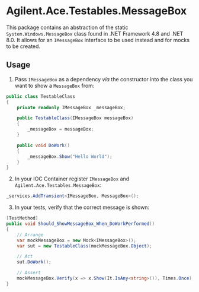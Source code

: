 # Agilent.Ace.Testables.MessageBox

This package contains an abstraction of the static `System.Windows.MessageBox` class found in .NET Framework 4.8 and .NET 8.0. It allows for an `IMessageBox` interface to be used instead and for mocks to be created.

## Usage

1. Pass `IMessageBox` as a dependency _via_ the constructor into the class you want to show a `MessageBox` from:
```csharp
public class TestableClass
{
    private readonly IMessageBox _messageBox;

    public TestableClass(IMessageBox messageBox)
    {
        _messageBox = messageBox;
    }

    public void DoWork()
    {
        _messageBox.Show("Hello World");
    }
}
```
2. In your IOC Container register `IMessageBox` and `Agilent.Ace.Testables.MessageBox`:
```csharp
_services.AddTransient<IMessageBox, MessageBox>();
```
3. In your tests, verify that the correct message is shown:
```csharp
[TestMethod]
public void Should_ShowMessageBox_When_DoWorkPerformed()
{
    // Arrange
    var mockMessageBox = new Mock<IMessageBox>();
    var sut = new TestableClass(mockMessageBox.Object);

    // Act
    sut.DoWork();

    // Assert
    mockMessageBox.Verify(x => x.Show(It.IsAny<string>()), Times.Once);
}
```
